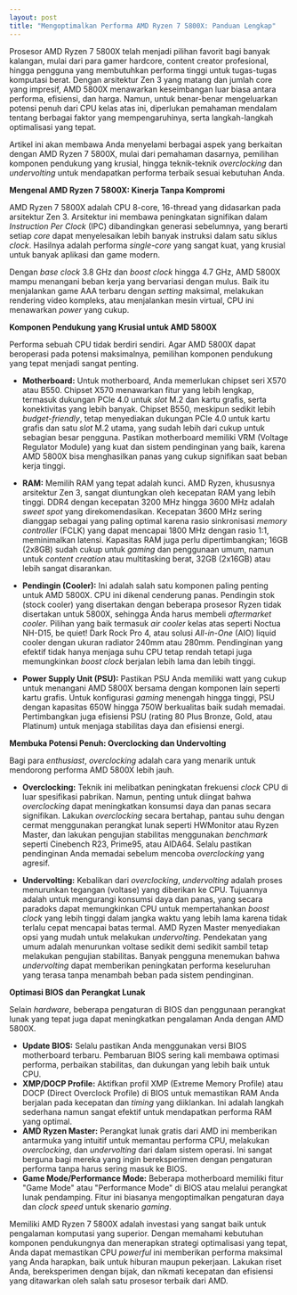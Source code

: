 ```yaml
---
layout: post
title: "Mengoptimalkan Performa AMD Ryzen 7 5800X: Panduan Lengkap"
---
```


Prosesor AMD Ryzen 7 5800X telah menjadi pilihan favorit bagi banyak kalangan, mulai dari para gamer hardcore, content creator profesional, hingga pengguna yang membutuhkan performa tinggi untuk tugas-tugas komputasi berat. Dengan arsitektur Zen 3 yang matang dan jumlah core yang impresif, AMD 5800X menawarkan keseimbangan luar biasa antara performa, efisiensi, dan harga. Namun, untuk benar-benar mengeluarkan potensi penuh dari CPU kelas atas ini, diperlukan pemahaman mendalam tentang berbagai faktor yang mempengaruhinya, serta langkah-langkah optimalisasi yang tepat.

Artikel ini akan membawa Anda menyelami berbagai aspek yang berkaitan dengan AMD Ryzen 7 5800X, mulai dari pemahaman dasarnya, pemilihan komponen pendukung yang krusial, hingga teknik-teknik _overclocking_ dan _undervolting_ untuk mendapatkan performa terbaik sesuai kebutuhan Anda.

**Mengenal AMD Ryzen 7 5800X: Kinerja Tanpa Kompromi**

AMD Ryzen 7 5800X adalah CPU 8-core, 16-thread yang didasarkan pada arsitektur Zen 3. Arsitektur ini membawa peningkatan signifikan dalam _Instruction Per Clock_ (IPC) dibandingkan generasi sebelumnya, yang berarti setiap _core_ dapat menyelesaikan lebih banyak instruksi dalam satu siklus _clock_. Hasilnya adalah performa _single-core_ yang sangat kuat, yang krusial untuk banyak aplikasi dan game modern.

Dengan _base clock_ 3.8 GHz dan _boost clock_ hingga 4.7 GHz, AMD 5800X mampu menangani beban kerja yang bervariasi dengan mulus. Baik itu menjalankan game AAA terbaru dengan _setting_ maksimal, melakukan rendering video kompleks, atau menjalankan mesin virtual, CPU ini menawarkan _power_ yang cukup.

**Komponen Pendukung yang Krusial untuk AMD 5800X**

Performa sebuah CPU tidak berdiri sendiri. Agar AMD 5800X dapat beroperasi pada potensi maksimalnya, pemilihan komponen pendukung yang tepat menjadi sangat penting.

*   **Motherboard:** Untuk motherboard, Anda memerlukan chipset seri X570 atau B550. Chipset X570 menawarkan fitur yang lebih lengkap, termasuk dukungan PCIe 4.0 untuk _slot_ M.2 dan kartu grafis, serta konektivitas yang lebih banyak. Chipset B550, meskipun sedikit lebih _budget-friendly_, tetap menyediakan dukungan PCIe 4.0 untuk kartu grafis dan satu _slot_ M.2 utama, yang sudah lebih dari cukup untuk sebagian besar pengguna. Pastikan motherboard memiliki VRM (Voltage Regulator Module) yang kuat dan sistem pendinginan yang baik, karena AMD 5800X bisa menghasilkan panas yang cukup signifikan saat beban kerja tinggi.

*   **RAM:** Memilih RAM yang tepat adalah kunci. AMD Ryzen, khususnya arsitektur Zen 3, sangat diuntungkan oleh kecepatan RAM yang lebih tinggi. DDR4 dengan kecepatan 3200 MHz hingga 3600 MHz adalah _sweet spot_ yang direkomendasikan. Kecepatan 3600 MHz sering dianggap sebagai yang paling optimal karena rasio sinkronisasi _memory controller_ (FCLK) yang dapat mencapai 1800 MHz dengan rasio 1:1, meminimalkan latensi. Kapasitas RAM juga perlu dipertimbangkan; 16GB (2x8GB) sudah cukup untuk _gaming_ dan penggunaan umum, namun untuk _content creation_ atau multitasking berat, 32GB (2x16GB) atau lebih sangat disarankan.

*   **Pendingin (Cooler):** Ini adalah salah satu komponen paling penting untuk AMD 5800X. CPU ini dikenal cenderung panas. Pendingin stok (stock cooler) yang disertakan dengan beberapa prosesor Ryzen tidak disertakan untuk 5800X, sehingga Anda harus membeli _aftermarket cooler_. Pilihan yang baik termasuk _air cooler_ kelas atas seperti Noctua NH-D15, be quiet! Dark Rock Pro 4, atau solusi _All-in-One_ (AIO) liquid cooler dengan ukuran radiator 240mm atau 280mm. Pendinginan yang efektif tidak hanya menjaga suhu CPU tetap rendah tetapi juga memungkinkan _boost clock_ berjalan lebih lama dan lebih tinggi.

*   **Power Supply Unit (PSU):** Pastikan PSU Anda memiliki watt yang cukup untuk menangani AMD 5800X bersama dengan komponen lain seperti kartu grafis. Untuk konfigurasi _gaming_ menengah hingga tinggi, PSU dengan kapasitas 650W hingga 750W berkualitas baik sudah memadai. Pertimbangkan juga efisiensi PSU (rating 80 Plus Bronze, Gold, atau Platinum) untuk menjaga stabilitas daya dan efisiensi energi.

**Membuka Potensi Penuh: Overclocking dan Undervolting**

Bagi para _enthusiast_, _overclocking_ adalah cara yang menarik untuk mendorong performa AMD 5800X lebih jauh.

*   **Overclocking:** Teknik ini melibatkan peningkatan frekuensi _clock_ CPU di luar spesifikasi pabrikan. Namun, penting untuk diingat bahwa _overclocking_ dapat meningkatkan konsumsi daya dan panas secara signifikan. Lakukan _overclocking_ secara bertahap, pantau suhu dengan cermat menggunakan perangkat lunak seperti HWMonitor atau Ryzen Master, dan lakukan pengujian stabilitas menggunakan _benchmark_ seperti Cinebench R23, Prime95, atau AIDA64. Selalu pastikan pendinginan Anda memadai sebelum mencoba _overclocking_ yang agresif.

*   **Undervolting:** Kebalikan dari _overclocking_, _undervolting_ adalah proses menurunkan tegangan (voltase) yang diberikan ke CPU. Tujuannya adalah untuk mengurangi konsumsi daya dan panas, yang secara paradoks dapat memungkinkan CPU untuk mempertahankan _boost clock_ yang lebih tinggi dalam jangka waktu yang lebih lama karena tidak terlalu cepat mencapai batas termal. AMD Ryzen Master menyediakan opsi yang mudah untuk melakukan _undervolting_. Pendekatan yang umum adalah menurunkan voltase sedikit demi sedikit sambil tetap melakukan pengujian stabilitas. Banyak pengguna menemukan bahwa _undervolting_ dapat memberikan peningkatan performa keseluruhan yang terasa tanpa menambah beban pada sistem pendinginan.

**Optimasi BIOS dan Perangkat Lunak**

Selain _hardware_, beberapa pengaturan di BIOS dan penggunaan perangkat lunak yang tepat juga dapat meningkatkan pengalaman Anda dengan AMD 5800X.

*   **Update BIOS:** Selalu pastikan Anda menggunakan versi BIOS motherboard terbaru. Pembaruan BIOS sering kali membawa optimasi performa, perbaikan stabilitas, dan dukungan yang lebih baik untuk CPU.
*   **XMP/DOCP Profile:** Aktifkan profil XMP (Extreme Memory Profile) atau DOCP (Direct Overclock Profile) di BIOS untuk memastikan RAM Anda berjalan pada kecepatan dan _timing_ yang diiklankan. Ini adalah langkah sederhana namun sangat efektif untuk mendapatkan performa RAM yang optimal.
*   **AMD Ryzen Master:** Perangkat lunak gratis dari AMD ini memberikan antarmuka yang intuitif untuk memantau performa CPU, melakukan _overclocking_, dan _undervolting_ dari dalam sistem operasi. Ini sangat berguna bagi mereka yang ingin bereksperimen dengan pengaturan performa tanpa harus sering masuk ke BIOS.
*   **Game Mode/Performance Mode:** Beberapa motherboard memiliki fitur "Game Mode" atau "Performance Mode" di BIOS atau melalui perangkat lunak pendamping. Fitur ini biasanya mengoptimalkan pengaturan daya dan _clock speed_ untuk skenario _gaming_.

Memiliki AMD Ryzen 7 5800X adalah investasi yang sangat baik untuk pengalaman komputasi yang superior. Dengan memahami kebutuhan komponen pendukungnya dan menerapkan strategi optimalisasi yang tepat, Anda dapat memastikan CPU _powerful_ ini memberikan performa maksimal yang Anda harapkan, baik untuk hiburan maupun pekerjaan. Lakukan riset Anda, bereksperimen dengan bijak, dan nikmati kecepatan dan efisiensi yang ditawarkan oleh salah satu prosesor terbaik dari AMD.
